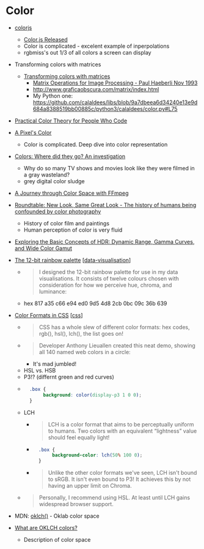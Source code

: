Color
=====

* [colorjs](https://colorjs.io/)
    * [Color.js Released](https://svgees.us/blog/colorjs-release.html)
    * Color is complicated - excelent example of inperpolations
    * rgbmiss's out 1/3 of all colors a screen can display

* Transforming colors with matrices
    * [Transforming colors with matrices](https://lisyarus.github.io/blog/posts/transforming-colors-with-matrices.html)
        * [Matrix Operations for Image Processing - Paul Haeberli Nov 1993](https://stackoverflow.com/a/8510751/3356840)
        * http://www.graficaobscura.com/matrix/index.html
        * My Python one: https://github.com/calaldees/libs/blob/9a7dbeea6d34240e13e9d684a8388519bb00885c/python3/calaldees/color.py#L75


* [Practical Color Theory for People Who Code](http://tallys.github.io/color-theory/)
* [A Pixel's Color](https://gitlab.freedesktop.org/pq/color-and-hdr/-/blob/main/doc/pixels_color.md)
    * Color is complicated. Deep dive into color representation
* [Colors: Where did they go? An investigation](https://www.vox.com/culture/22840526/colors-movies-tv-gray-digital-color-sludge)
    * Why do so many TV shows and movies look like they were filmed in a gray wasteland?
    * grey digital color sludge

* [A Journey through Color Space with FFmpeg](https://canvatechblog.com/a-journey-through-color-space-with-ffmpeg-3a129bfd9b05)

* [Roundtable: New Look, Same Great Look - The history of humans being confounded by color photography](https://www.laphamsquarterly.org/roundtable/new-look-same-great-look)
    * History of color film and paintings
    * Human perception of color is very fluid
* [Exploring the Basic Concepts of HDR: Dynamic Range, Gamma Curves, and Wide Color Gamut](https://sid.onlinelibrary.wiley.com/doi/full/10.1002/msid.1060)

* [The 12-bit rainbow palette](https://iamkate.com/data/12-bit-rainbow/) [[data-visualisation]]
    * >  I designed the 12-bit rainbow palette for use in my data visualisations. It consists of twelve colours chosen with consideration for how we perceive hue, chroma, and luminance:
    * hex 817 a35 c66 e94 ed0 9d5 4d8 2cb 0bc 09c 36b 639

* [Color Formats in CSS](https://www.joshwcomeau.com/css/color-formats/) [[css]]
    * > CSS has a whole slew of different color formats: hex codes, rgb(), hsl(), lch(), the list goes on!
    * > Developer Anthony Lieuallen created this neat demo, showing all 140 named web colors in a circle:
        * It's mad jumbled!
    * HSL vs. HSB
    * P3!? (differnt green and red curves)
    * ```css
        .box {
             background: color(display-p3 1 0 0);
        }
        ```
    * LCH
        * > LCH is a color format that aims to be perceptually uniform to humans. Two colors with an equivalent “lightness” value should feel equally light!
        * ```css
            .box {
                 background-color: lch(50% 100 0);
            }
            ```
        * > Unlike the other color formats we've seen, LCH isn't bound to sRGB. It isn't even bound to P3! It achieves this by not having an upper limit on Chroma.
    * > Personally, I recommend using HSL. At least until LCH gains widespread browser support.
* MDN: [oklch()](https://developer.mozilla.org/en-US/docs/Web/CSS/color_value/oklch) - Oklab color space
* [What are OKLCH colors?](https://jakub.kr/components/oklch-colors)
    * Description of color space

[//begin]: # "Autogenerated link references for markdown compatibility"
[data-visualisation]: data-visualisation.md "Data Visualisation"
[css]: css.md "CSS"
[//end]: # "Autogenerated link references"